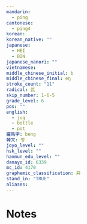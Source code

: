 ```yaml
---
mandarin:
  - píng
cantonese:
  - ping4
korean:
korean_native: ""
japanese:
  - HEI
  - BIN
japanese_nanori: ""
vietnamese:
middle_chinese_initial: b
middle_chinese_final: eŋ
stroke_count: "11"
radical: 瓦
skip_number: 1-6-5
grade_level: 6
pos: ""
english:
  - jug
  - bottle
  - pot
羅馬字: beng
韓文: 벙
joyo_level: ""
hsk_level: ""
hanmun_edu_level: ""
danayo_id: 6339
mc_id: 4170
graphemic_classification: 并
stand_in: "TRUE"
aliases:
---
```


# Notes

